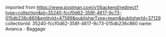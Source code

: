 imported from https://www.postman.com/v1/backend/redirect?type=collection&id=35240-fccf0d62-358f-4617-9c73-015db236c860&entityId=47589&publisherType=team&publisherId=37129
collectionId: 35240-fccf0d62-358f-4617-9c73-015db236c860
name: Avianca - Baggage